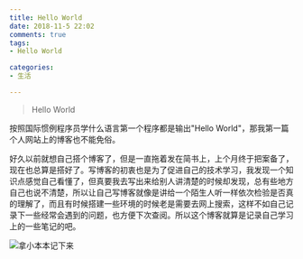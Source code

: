 ```yaml
---
title: Hello World
date: 2018-11-5 22:02
comments: true
tags:
- Hello World

categories:
- 生活

---
```


> Hello World

按照国际惯例程序员学什么语言第一个程序都是输出"Hello World"，那我第一篇个人网站上的博客也不能免俗。

好久以前就想自己搭个博客了，但是一直拖着发在简书上，上个月终于把案备了，现在也总算是搭好了。写博客的初衷也是为了促进自己的技术学习，我发现一个知识点感觉自己看懂了，但真要我去写出来给别人讲清楚的时候却发现，总有些地方自己也说不清楚，所以让自己写博客就像是讲给一个陌生人听一样依次检验是否真的理解了，而且有时候搭建一些环境的时候老是需要去网上搜索，这样不如自己记录下一些经常会遇到的问题，也方便下次查阅。所以这个博客就算是记录自己学习上的一些笔记的吧。

![拿小本本记下来](https://ws3.sinaimg.cn/large/006tNbRwgy1fwzy7tq85yj30qa0qaamd.jpg)